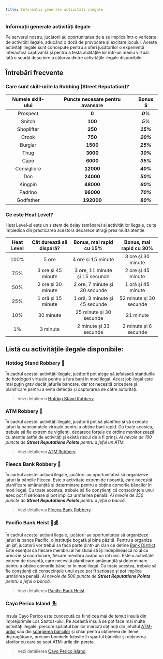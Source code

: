 ```yaml
---
title: Informații generale activitati ilegale
---
```


### Informații generale activități ilegale

Pe serverul nostru, jucătorii au oportunitatea de a se implica într-o varietate de activități ilegale, aducând o doză de provocare și excitare jocului. Aceste activități ilegale sunt concepute pentru a oferi jucătorilor o experiență interactivă captivantă și pentru a testa abilitățile lor într-un mediu virtual. Iată o scurtă descriere a câtorva dintre activitățile ilegale disponibile:

## Întrebări frecvente

### Care sunt skill-urile la Robbing (Street Reputation)?

| Numele skill-ului | Puncte necesare pentru avansare | Bonus $ |
| :-----------: | :-----------: | :-----------: |
| Prospect | **0** |  _**0%**_ |
| Snitch | **100** |  _**5%**_ |
| Shoplifter | **250** |  _**15%**_ |
| Crook | **750** |  _**20%**_ |
| Burglar | **1500** |  _**25%**_ |
| Thug | **3000** |  _**30%**_ |
| Capo | **6000** |  _**35%**_ |
| Consigliere | **12000** |  _**40%**_ |
| Don | **24000** |  _**50%**_ |
| Kingpin | **48000** |  _**60%**_ |
| Padrino | **96000** |  _**70%**_ |
| Godfather | **192000** |  _**80%**_ |

### Ce este Heat Level?

Heat Level-ul este un sistem de delay (amânare) al activităților ilegale, ce te împiedica din practicarea acestora deoarece atragi prea multă atenție.

| Heat Level | Cât durează să dispară? | Bonus, mai rapid cu 15%<br><PremiumSubscription type="gold" /> | Bonus, mai rapid cu 30%<br><PremiumSubscription type="platinum" /> |
| :-----------: | :-----------: | :-----------: | :-----------: | 
| 100% | 5 ore | 4 ore și 15 minute | 3 ore și 30 minute |
| 75% | 3 ore și 45 minute | 3 ore, 11 minute și 15 secunde | 2 ore și 45 minute |
| 50% | 2 ore și 30 minute | 2 ore, 7 minute și 30 secunde | 1 oră și 45 minute | 
| 25% | 1 oră și 15 minute | 1 oră, 3 minute și 45 secunde | 52 minute și 30 secunde |
| 10% | 30 minute | 25 minute și 30 secunde | 21 minute |
| 1% | 3 minute | 2 minute și 33 secunde | 2 minute și 6 secunde |

## Listă cu activitățile ilegale disponibile:

### Hotdog Stand Robbery 🌭

În cadrul acestei activități ilegale, jucătorii pot alege să jefuiască standurile de hotdoguri virtuale pentru a fura bani în mod ilegal. Acest job ilegal este mai puțin grav decât jafurile bancare, dar tot necesită pricepere și planificare pentru a evita detecția și capturarea de către autorități.

> Vezi detalierea [Hotdog Stand Robbery](./robberies/hotdog-stand-robbery.md).

### ATM Robbery 💸

În cadrul acestei activități ilegale, jucătorii pot să planifice și să execute jafuri la bancomatele virtuale pentru a obține bani rapid. Cu toate acestea, trebuie să fie extrem de vigilenți, deoarece forțele de ordine monitorizează cu atenție astfel de activități și există riscul de a fi prinși.
*Ai nevoie de 100 puncte de **Street Reputations Points** pentru a jefui un ATM.*

> Vezi detalierea [ATM Robbery](./robberies/atm-robbery.md).

### Fleeca Bank Robbery 🏦

În cadrul acestei acțiuni ilegale, jucătorii au oportunitatea să organizeze jafuri la băncile Fleeca. Este o activitate extrem de riscantă, care necesită planificare amănunțită și determinare pentru a obține comorile băncilor în mod ilegal. Cu toate acestea, trebuie să fie conștienți că consecințele unui eșec pot fi serioase și pot implica urmărirea penală.
*Ai nevoie de 250 puncte de **Street Reputations Points** pentru a jefui o bancă.*

> Vezi detalierea [Fleeca Bank Robbery](./robberies/fleeca-bank-robbery.md).

### Pacific Bank Heist 🏦💰

În cadrul acestei acțiuni ilegale, jucătorii au oportunitatea să organizeze jafuri la banca Pacific, o instituție bogată și bine păzită. Pentru a organiza un jaf, jucatorii vor trebui sa faca parte dintr-un clan ce detine [Bank District](../clans/spray-wars/districts/bank.md). Este esențial ca fiecare membru al heistului să își îndeplinească rolul cu precizie și coordonare, fiecare membru avand un rol unic. Este o activitate extrem de riscantă, care necesită planificare amănunțită și determinare pentru a obține comorile băncilor în mod ilegal. Cu toate acestea, trebuie să fie conștienți că consecințele unui eșec pot fi serioase și pot implica urmărirea penală.
*Ai nevoie de 500 puncte de **Street Reputations Points** pentru a jefui o bancă.*

> Vezi detalierea [Pacific Bank Heist](./robberies/pacific-bank-heist.md).

### Cayo Perico Island 🏝️

Insula Cayo Perico este cunoscută ca fiind cea mai de temut insulă din împrejurimile Los Santos-ului. Pe această insulă se pot face mai multe activități ilegale, precum spălatul banilor marcați obținuți din jefuitul [ATM-urilor](./robberies/atm-robbery.md) sau din [spargerea bâncilor](./robberies/fleeca-bank-robbery.md) și chiar pentru obținerea de iteme distrugătoare, precum bombele folosite în spartul băncilor și obținerea sforilor cu care se scot ATM-urile din perete.

> Vezi detalierea [Cayo Perico Island](./cayo-perico-island.md).
